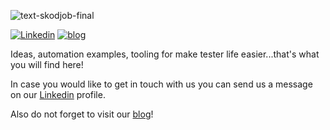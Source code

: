 ![text-skodjob-final](https://github.com/skodjob/.github/assets/9933303/902e0461-3080-4fbe-9187-7ed0caf00e70)

[![Linkedin](https://img.shields.io/badge/Linkedin-blue)](https://www.linkedin.com/company/skodjob/)
[![blog](https://img.shields.io/badge/blog-white)](https://www.skodjob.io/)

Ideas, automation examples, tooling for make tester life easier...that's what you will find here! 

In case you would like to get in touch with us you can send us a message on our [Linkedin]([url](https://www.linkedin.com/company/skodjob/)) profile.

Also do not forget to visit our [blog]([url](https://skodjob.io/))!

<!--

**Here are some ideas to get you started:**

🙋‍♀️ A short introduction - what is your organization all about?
🌈 Contribution guidelines - how can the community get involved?
👩‍💻 Useful resources - where can the community find your docs? Is there anything else the community should know?
🍿 Fun facts - what does your team eat for breakfast?
🧙 Remember, you can do mighty things with the power of [Markdown](https://docs.github.com/github/writing-on-github/getting-started-with-writing-and-formatting-on-github/basic-writing-and-formatting-syntax)
-->

